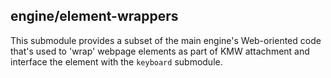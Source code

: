 ## engine/element-wrappers

This submodule provides a subset of the main engine's Web-oriented code that's used to 'wrap' webpage
elements as part of KMW attachment and interface the element with the `keyboard` submodule.